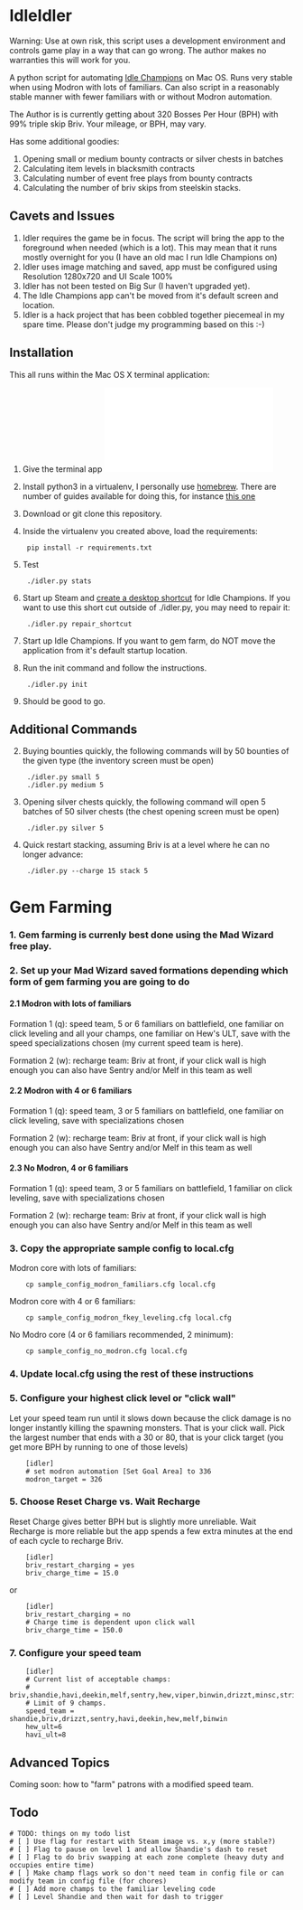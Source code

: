 # IdleIdler

Warning: Use at own risk, this script uses a development environment and controls game play in a way that can go wrong.  The author makes no warranties this will work for you.

A python script for automating [Idle Champions](http://www.idlechampions.com/) on Mac OS.  Runs very stable when using Modron with lots of familiars.   Can also script in a reasonably stable manner with fewer familiars with or without Modron automation.

The Author is is currently getting about 320 Bosses Per Hour (BPH) with 99% triple skip Briv.  Your mileage, or BPH, may vary.

Has some additional goodies:

1. Opening small or medium bounty contracts or silver chests in batches
1. Calculating item levels in blacksmith contracts
1. Calculating number of event free plays from bounty contracts
1. Calculating the number of briv skips from steelskin stacks.

## Cavets and Issues

1. Idler requires the game be in focus.  The script will bring the app to the foreground when needed (which is a lot).  This may mean that it runs mostly overnight for you (I have an old mac I run Idle Champions on)
2. Idler uses image matching and saved, app must be configured using Resolution 1280x720 and UI Scale 100%
2. Idler has not been tested on Big Sur (I haven't upgraded yet).
2. The Idle Champions app can't be moved from it's default screen and location.
2. Idler is a hack project that has been cobbled together piecemeal in my spare time.  Please don't judge my programming based on this :-)

## Installation

This all runs within the Mac OS X terminal application:

1. Give the terminal app ![accessibility permissions](documentation/accessibility.md) 
1. Install python3 in a virtualenv, I personally use [homebrew](https://brew.sh/). There are number of guides available for doing this, for instance [this one](https://www.studytonight.com/post/python-virtual-environment-setup-on-mac-osx-easiest-way)
2. Download or git clone this repository.
2. Inside the virtualenv you created above,  load the requirements:

        pip install -r requirements.txt

1. Test

        ./idler.py stats
    
1. Start up Steam and [create a desktop shortcut](documentation/AddDesktopShortcut.png) for Idle Champions.  If you want to use this short cut outside of ./idler.py, you may need to repair it:

        ./idler.py repair_shortcut
        
1. Start up Idle Champions. If you want to gem farm, do NOT move the application from it's default startup location.
1. Run the init command and follow the instructions.

        ./idler.py init

1. Should be good to go.

## Additional Commands

2. Buying bounties quickly, the following commands will by 50 bounties of the given type (the inventory screen must be open)

        ./idler.py small 5
        ./idler.py medium 5

3. Opening silver chests quickly, the following command will open 5 batches of 50 silver chests (the chest opening screen must be open)

        ./idler.py silver 5

4. Quick restart stacking, assuming Briv is at a level where he can no longer advance:

        ./idler.py --charge 15 stack 5
        
# Gem Farming

### 1. Gem farming is currenly best done using the Mad Wizard free play.
### 2. Set up your Mad Wizard saved formations depending which form of gem farming you are going to do

#### 2.1 Modron with lots of familiars

Formation 1 (q): speed team, 5 or 6 familiars on battlefield, one familiar on click leveling and all your champs, one familiar on Hew's ULT, save with the speed specializations chosen (my current speed team is here).

Formation 2 (w): recharge team: Briv at front, if your click wall is high enough you can also have Sentry and/or Melf in this team as well

#### 2.2 Modron with 4 or 6 familiars

Formation 1 (q): speed team, 3 or 5 familiars on battlefield, one familiar on click leveling, save with specializations chosen

Formation 2 (w): recharge team: Briv at front, if your click wall is high enough you can also have Sentry and/or Melf in this team as well

#### 2.3 No Modron, 4 or 6 familiars 

Formation 1 (q): speed team, 3 or 5 familiars on battlefield, 1 familiar on click leveling, save with specializations chosen

Formation 2 (w): recharge team: Briv at front, if your click wall is high enough you can also have Sentry and/or Melf in this team as well

### 3. Copy the appropriate sample config to local.cfg

Modron core with lots of familiars:

        cp sample_config_modron_familiars.cfg local.cfg
        
Modron core with 4 or 6 familiars:

        cp sample_config_modron_fkey_leveling.cfg local.cfg
        
No Modro core (4 or 6 familiars recommended, 2 minimum):

        cp sample_config_no_modron.cfg local.cfg
        
### 4. Update local.cfg using the rest of these instructions

### 5. Configure your highest click level or "click wall"

Let your speed team run until it slows down because the click damage is no longer instantly killing the spawning monsters.  That is your click wall.  Pick the largest number that ends with a 30 or 80, that is your click target (you get more BPH by running to one of those levels)

        [idler]
        # set modron automation [Set Goal Area] to 336
        modron_target = 326
        
### 5. Choose Reset Charge vs. Wait Recharge

Reset Charge gives better BPH but is slightly more unreliable.  Wait Recharge is more reliable but the app spends a few extra minutes at the end of each cycle to recharge Briv.

        [idler]
        briv_restart_charging = yes
        briv_charge_time = 15.0

or

        [idler]
        briv_restart_charging = no
        # Charge time is dependent upon click wall
        briv_charge_time = 150.0

### 7. Configure your speed team

        [idler]
        # Current list of acceptable champs:
        # briv,shandie,havi,deekin,melf,sentry,hew,viper,binwin,drizzt,minsc,strix,hitch
        # Limit of 9 champs.
        speed_team = shandie,briv,drizzt,sentry,havi,deekin,hew,melf,binwin
        hew_ult=6
        havi_ult=8

## Advanced Topics

Coming soon:  how to "farm" patrons with a modified speed team.

## Todo

    # TODO: things on my todo list
    # [ ] Use flag for restart with Steam image vs. x,y (more stable?)
    # [ ] Flag to pause on level 1 and allow Shandie's dash to reset
    # [ ] Flag to do briv swapping at each zone complete (heavy duty and occupies entire time)
    # [ ] Make champ flags work so don't need team in config file or can modify team in config file (for chores)
    # [ ] Add more champs to the familiar leveling code
    # [ ] Level Shandie and then wait for dash to trigger
